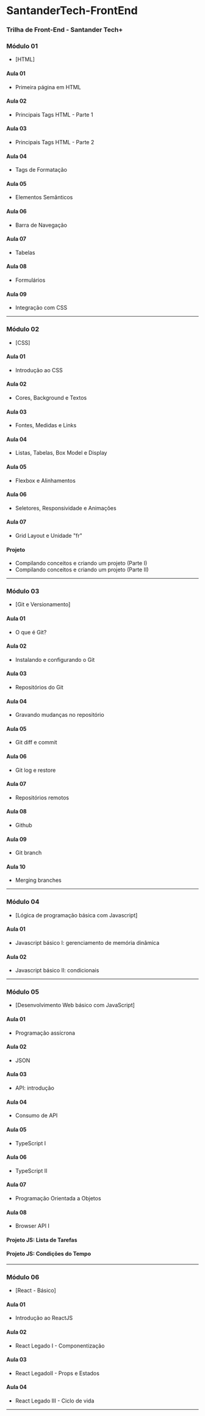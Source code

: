 # SantanderTech-FrontEnd
### Trilha de Front-End - Santander Tech+

### Módulo 01
- [HTML]

#### Aula 01
- Primeira página em HTML

#### Aula 02
- Principais Tags HTML - Parte 1

#### Aula 03
- Principais Tags HTML - Parte 2

#### Aula 04
- Tags de Formatação

#### Aula 05
- Elementos Semânticos

#### Aula 06
- Barra de Navegação

#### Aula 07
- Tabelas

#### Aula 08
- Formulários

#### Aula 09
- Integração com CSS

---

### Módulo 02
- [CSS]

#### Aula 01
- Introdução ao CSS

#### Aula 02
- Cores, Background e Textos

#### Aula 03
- Fontes, Medidas e Links

#### Aula 04
- Listas, Tabelas, Box Model e Display

#### Aula 05
- Flexbox e Alinhamentos

#### Aula 06
- Seletores, Responsividade e Animações

#### Aula 07
- Grid Layout e Unidade "fr"

#### Projeto
- Compilando conceitos e criando um projeto (Parte I)
- Compilando conceitos e criando um projeto (Parte II)

---

### Módulo 03
- [Git e Versionamento]

#### Aula 01
- O que é Git?

#### Aula 02
- Instalando e configurando o Git

#### Aula 03
- Repositórios do Git

#### Aula 04
- Gravando mudanças no repositório

#### Aula 05
- Git diff e commit

#### Aula 06
- Git log e restore

#### Aula 07
- Repositórios remotos

#### Aula 08
- Github

#### Aula 09
- Git branch

#### Aula 10
- Merging branches

---

### Módulo 04
- [Lógica de programação básica com Javascript]

#### Aula 01
- Javascript básico I: gerenciamento de memória dinâmica

#### Aula 02
- Javascript básico II: condicionais

---

### Módulo 05
- [Desenvolvimento Web básico com JavaScript]

#### Aula 01
- Programação assícrona

#### Aula 02
- JSON

#### Aula 03
- API: introdução

#### Aula 04
- Consumo de API

#### Aula 05
- TypeScript I

#### Aula 06
- TypeScript II

#### Aula 07
- Programação Orientada a Objetos

#### Aula 08
- Browser API I

#### Projeto JS: Lista de Tarefas

#### Projeto JS: Condições do Tempo

---
### Módulo 06
- [React - Básico]

#### Aula 01
- Introdução ao ReactJS

#### Aula 02
- React Legado I - Componentização

#### Aula 03
- React LegadoII - Props e Estados

#### Aula 04
- React Legado III - Ciclo de vida

---